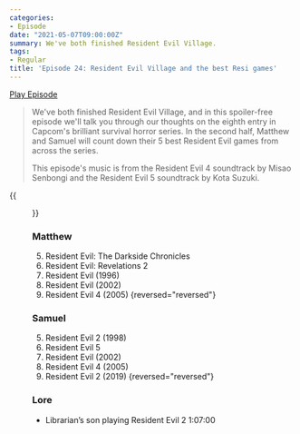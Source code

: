 ```yaml
---
categories:
- Episode
date: "2021-05-07T09:00:00Z"
summary: We've both finished Resident Evil Village.
tags:
- Regular
title: 'Episode 24: Resident Evil Village and the best Resi games'
---
```


[Play Episode](https://shows.acast.com/the-back-page-a-video-games-podcast/episodes/6249ec71be92a6001320e9c2)
> We've both finished Resident Evil Village, and in this spoiler-free episode we'll talk you through our thoughts on the eighth entry in Capcom's brilliant survival horror series. In the second half, Matthew and Samuel will count down their 5 best Resident Evil games from across the series.
>
> This episode's music is from the Resident Evil 4 soundtrack by Misao Senbongi and the Resident Evil 5 soundtrack by Kota Suzuki.

{{<figure 
  src="/assets/images/re2-flight-sim.jpeg" 
  caption="Image Credit: Mailbox" 
  alt="RE2 Flight Sim">}}

### Matthew

5. Resident Evil: The Darkside Chronicles
4. Resident Evil: Revelations 2
3. Resident Evil (1996)
2. Resident Evil (2002)
1. Resident Evil 4 (2005)
{reversed="reversed"}

### Samuel
5. Resident Evil 2 (1998)
4. Resident Evil 5
3. Resident Evil (2002)
2. Resident Evil 4 (2005)
1. Resident Evil 2 (2019)
{reversed="reversed"}

### Lore
- Librarian’s son playing Resident Evil 2 1:07:00